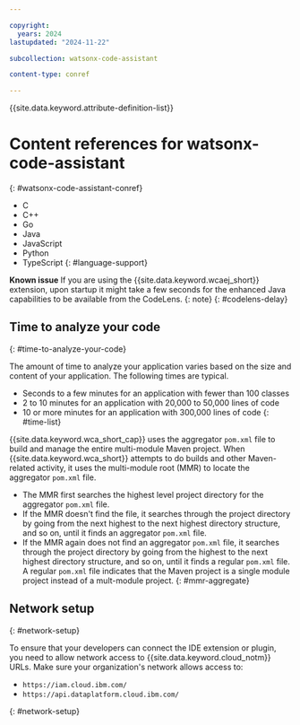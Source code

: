 ```yaml
---

copyright:
  years: 2024
lastupdated: "2024-11-22"

subcollection: watsonx-code-assistant

content-type: conref

---
```


{{site.data.keyword.attribute-definition-list}}

# Content references for watsonx-code-assistant
{: #watsonx-code-assistant-conref}

- C 
- C++
- Go
- Java 
- JavaScript
- Python
- TypeScript
{: #language-support}

**Known issue** If you are using the {{site.data.keyword.wcaej_short}} extension, upon startup it might take a few seconds for the enhanced Java capabilities to be available from the CodeLens.
{: note}
{: #codelens-delay}

## Time to analyze your code
{: #time-to-analyze-your-code}

The amount of time to analyze your application varies based on the size and content of your application. The following times are typical.
* Seconds to a few minutes for an application with fewer than 100 classes
* 2 to 10 minutes for an application with 20,000 to 50,000 lines of code
* 10 or more minutes for an application with 300,000 lines of code
{: #time-list}


{{site.data.keyword.wca_short_cap}} uses the aggregator `pom.xml` file to build and manage the entire multi-module Maven project. When {{site.data.keyword.wca_short}} attempts to do builds and other Maven-related activity, it uses the multi-module root (MMR) to locate the aggregator `pom.xml` file. 
* The MMR first searches the highest level project directory for the aggregator `pom.xml` file. 
* If the MMR doesn't find the file, it searches through the project directory by going from the next highest to the next highest directory structure, and so on, until it finds an aggregator `pom.xml` file. 
* If the MMR again does not find an aggregator `pom.xml` file, it searches through the project directory by going from the highest to the next highest directory structure, and so on, until it finds a regular `pom.xml` file. A regular `pom.xml` file indicates that the Maven project is a single module project instead of a mult-module project. 
{: #mmr-aggregate}

## Network setup
{: #network-setup}

To ensure that your developers can connect the IDE extension or plugin, you need to allow network access to {{site.data.keyword.cloud_notm}} URLs. Make sure your organization's network allows access to:

- `https://iam.cloud.ibm.com/`
- `https://api.dataplatform.cloud.ibm.com/`

{: #network-setup}
